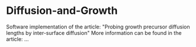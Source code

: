 # Diffusion-and-Growth

Software implementation of the article: "Probing growth precursor diffusion lengths by inter-surface diffusion"
More information can be found in the article: ...
